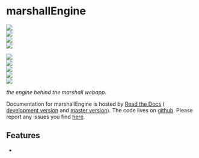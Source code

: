 # marshallEngine

<!-- INFO BADGES -->  

[![](https://img.shields.io/pypi/pyversions/marshallEngine)](https://pypi.org/project/marshallEngine/)  
[![](https://img.shields.io/pypi/v/marshallEngine)](https://pypi.org/project/marshallEngine/)  
[![](https://img.shields.io/github/license/thespacedoctor/marshallEngine)](https://github.com/thespacedoctor/marshallEngine)  
[![](https://img.shields.io/pypi/dm/marshallEngine)](https://pypi.org/project/marshallEngine/)  

<!-- STATUS BADGES -->  

[![](http://167.71.135.11:8080/buildStatus/icon?job=marshallEngine%2Fmaster&subject=build%20master)](http://167.71.135.11:8080/blue/organizations/jenkins/marshallEngine/activity?branch=master)  
[![](http://167.71.135.11:8080/buildStatus/icon?job=marshallEngine%2Fdevelop&subject=build%20dev)](http://167.71.135.11:8080/blue/organizations/jenkins/marshallEngine/activity?branch=develop)  
[![](https://cdn.jsdelivr.net/gh/thespacedoctor/marshallEngine@master/coverage.svg)](https://raw.githack.com/thespacedoctor/marshallEngine/master/htmlcov/index.html)  
[![](https://readthedocs.org/projects/marshallEngine/badge/?version=master)](https://marshallEngine.readthedocs.io/en/master/)  
[![](https://img.shields.io/github/issues/thespacedoctor/marshallEngine/type:%20bug?label=bug%20issues)](https://github.com/thespacedoctor/marshallEngine/issues?q=is%3Aissue+is%3Aopen+label%3A%22type%3A+bug%22+)  

*the engine behind the marshall webapp*.

Documentation for marshallEngine is hosted by [Read the Docs](https://marshallEngine.readthedocs.io/en/master/) (
[development version](https://marshallEngine.readthedocs.io/en/develop/) and [master version](https://marshallEngine.readthedocs.io/en/master/)). The code lives on [github](https://github.com/thespacedoctor/marshallEngine). Please report any issues you find [here](https://github.com/thespacedoctor/marshallEngine/issues).

## Features

* 



